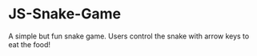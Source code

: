 # JS-Snake-Game
A simple but fun snake game.  Users control the snake with arrow keys to eat the food!
